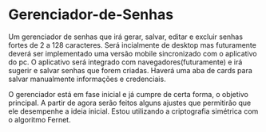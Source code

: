 # Gerenciador-de-Senhas
Um gerenciador de senhas que irá gerar, salvar, editar e excluir senhas fortes de 2 a 128 caracteres. Será incialmente de desktop mas futuramente deverá ser implementado uma versão mobile sincronizado com o aplicativo do pc. O aplicativo será integrado com navegadores(futuramente) e irá sugerir e salvar senhas que forem criadas. Haverá uma aba de cards para salvar manualmente informações e credenciais.

O gerenciador está em fase inicial e já cumpre de certa forma, o objetivo principal. A partir de agora serão feitos alguns ajustes que permitirão que ele desempenhe a ideia inicial.
Estou utilizando a criptografia simétrica com o algoritmo Fernet.
